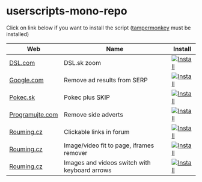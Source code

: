 # userscripts-mono-repo

Click on link below if you want to install the script ([tampermonkey](https://www.tampermonkey.net/) must be installed)

| Web                                        | Name                                          | Install                                                                                                                                                                                                                                  |
|--------------------------------------------|-----------------------------------------------|------------------------------------------------------------------------------------------------------------------------------------------------------------------------------------------------------------------------------------------|
| [DSL.com](https://dsl.sk/)                 | DSL.sk zoom                                   | <a href="https://raw.githubusercontent.com/weroro-sk/userscripts-mono-repo/master/publish/dsl_sk-page-zoom.user.js">![Install](https://img.shields.io/badge/Install-blue?style=for-the-badge&logo=tampermonkey)</a>                      |
| [Google.com](https://www.google.com/)      | Remove ad results from SERP                   | <a href="https://raw.githubusercontent.com/weroro-sk/userscripts-mono-repo/master/publish/google_com-remove-ad-results.user.js">![Install](https://img.shields.io/badge/Install-blue?style=for-the-badge&logo=tampermonkey)</a>          |
| [Pokec.sk](https://pokec.sk/)              | Pokec plus SKIP                               | <a href="https://raw.githubusercontent.com/weroro-sk/userscripts-mono-repo/master/publish/pokec_sk-skip-pokec-plus.user.js">![Install](https://img.shields.io/badge/Install-blue?style=for-the-badge&logo=tampermonkey)</a>              |
| [Programujte.com](http://programujte.com/) | Remove side adverts                           | <a href="https://raw.githubusercontent.com/weroro-sk/userscripts-mono-repo/master/publish/programujte_com-remove-side-adverts.user.js">![Install](https://img.shields.io/badge/Install-blue?style=for-the-badge&logo=tampermonkey)</a>   |
| [Rouming.cz](https://www.rouming.cz/)      | Clickable links in forum                      | <a href="https://raw.githubusercontent.com/weroro-sk/userscripts-mono-repo/master/publish/rouming_cz-clickable-links.user.js">![Install](https://img.shields.io/badge/Install-blue?style=for-the-badge&logo=tampermonkey)</a>            |
| [Rouming.cz](https://www.rouming.cz/)      | Image/video fit to page, iframes remover      | <a href="https://raw.githubusercontent.com/weroro-sk/userscripts-mono-repo/master/publish/rouming_cz-fit-to-page.user.js">![Install](https://img.shields.io/badge/Install-blue?style=for-the-badge&logo=tampermonkey)</a>                |
| [Rouming.cz](https://www.rouming.cz/)      | Images and videos switch with keyboard arrows | <a href="https://raw.githubusercontent.com/weroro-sk/userscripts-mono-repo/master/publish/rouming_cz-image-switch-with-keyboard.user.js">![Install](https://img.shields.io/badge/Install-blue?style=for-the-badge&logo=tampermonkey)</a> |

